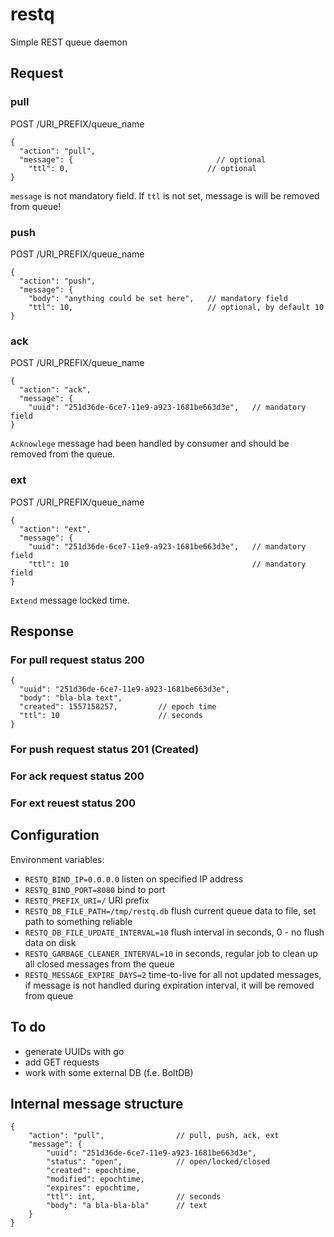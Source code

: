# restq
Simple REST queue daemon

## Request

### pull
POST /URI_PREFIX/queue_name
```
{
  "action": "pull", 
  "message": {                                // optional
    "ttl": 0,                               // optional
}
```
`message` is not mandatory field. 
If `ttl` is not set, message is will be removed from queue!

### push
POST /URI_PREFIX/queue_name
```
{
  "action": "push",
  "message": {
    "body": "anything could be set here",   // mandatory field
    "ttl": 10,                              // optional, by default 10
}
```

### ack
POST /URI_PREFIX/queue_name
```
{
  "action": "ack",
  "message": {
    "uuid": "251d36de-6ce7-11e9-a923-1681be663d3e",   // mandatory field
}
```
`Acknowlege` message had been handled by consumer and should be removed from the queue.

### ext
POST /URI_PREFIX/queue_name
```
{
  "action": "ext",
  "message": {
    "uuid": "251d36de-6ce7-11e9-a923-1681be663d3e",   // mandatory field
    "ttl": 10                                         // mandatory field
}
```
`Extend` message locked time.

## Response
### For pull request status 200
```
{
  "uuid": "251d36de-6ce7-11e9-a923-1681be663d3e",
  "body": "bla-bla text",
  "created": 1557158257,         // epoch time
  "ttl": 10                      // seconds
}
```

### For push request status 201 (Created)

### For ack request status 200

### For ext reuest status 200

## Configuration
Environment variables:
* `RESTQ_BIND_IP=0.0.0.0` listen on specified IP address
* `RESTQ_BIND_PORT=8080` bind to port
* `RESTQ_PREFIX_URI=/` URI prefix
* `RESTQ_DB_FILE_PATH=/tmp/restq.db` flush current queue data to file, set path to something reliable
* `RESTQ_DB_FILE_UPDATE_INTERVAL=10` flush interval in seconds, 0 - no flush data on disk
* `RESTQ_GARBAGE_CLEANER_INTERVAL=10` in seconds, regular job to clean up all closed messages from the queue
* `RESTQ_MESSAGE_EXPIRE_DAYS=2` time-to-live for all not updated messages, if message is not handled during expiration interval, it will be removed from queue

## To do 

* generate UUIDs with go
* add GET requests
* work with some external DB (f.e. BoltDB)

## Internal message structure
```
{
    "action": "pull",                // pull, push, ack, ext
    "message": {
        "uuid": "251d36de-6ce7-11e9-a923-1681be663d3e", 
        "status": "open",            // open/locked/closed
        "created": epochtime,
        "modified": epochtime,
        "expires": epochtime,
        "ttl": int,                  // seconds
        "body": "a bla-bla-bla"      // text
    }
}
```


